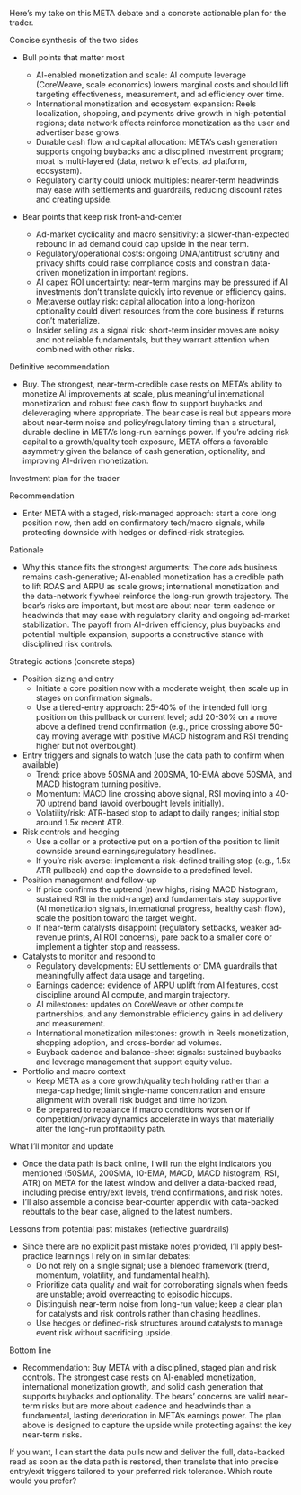 Here’s my take on this META debate and a concrete actionable plan for the trader.

Concise synthesis of the two sides
- Bull points that matter most
  - AI-enabled monetization and scale: AI compute leverage (CoreWeave, scale economics) lowers marginal costs and should lift targeting effectiveness, measurement, and ad efficiency over time.
  - International monetization and ecosystem expansion: Reels localization, shopping, and payments drive growth in high-potential regions; data network effects reinforce monetization as the user and advertiser base grows.
  - Durable cash flow and capital allocation: META’s cash generation supports ongoing buybacks and a disciplined investment program; moat is multi-layered (data, network effects, ad platform, ecosystem).
  - Regulatory clarity could unlock multiples: nearer-term headwinds may ease with settlements and guardrails, reducing discount rates and creating upside.

- Bear points that keep risk front-and-center
  - Ad-market cyclicality and macro sensitivity: a slower-than-expected rebound in ad demand could cap upside in the near term.
  - Regulatory/operational costs: ongoing DMA/antitrust scrutiny and privacy shifts could raise compliance costs and constrain data-driven monetization in important regions.
  - AI capex ROI uncertainty: near-term margins may be pressured if AI investments don’t translate quickly into revenue or efficiency gains.
  - Metaverse outlay risk: capital allocation into a long-horizon optionality could divert resources from the core business if returns don’t materialize.
  - Insider selling as a signal risk: short-term insider moves are noisy and not reliable fundamentals, but they warrant attention when combined with other risks.

Definitive recommendation
- Buy. The strongest, near-term-credible case rests on META’s ability to monetize AI improvements at scale, plus meaningful international monetization and robust free cash flow to support buybacks and deleveraging where appropriate. The bear case is real but appears more about near-term noise and policy/regulatory timing than a structural, durable decline in META’s long-run earnings power. If you’re adding risk capital to a growth/quality tech exposure, META offers a favorable asymmetry given the balance of cash generation, optionality, and improving AI-driven monetization.

Investment plan for the trader

Recommendation
- Enter META with a staged, risk-managed approach: start a core long position now, then add on confirmatory tech/macro signals, while protecting downside with hedges or defined-risk strategies.

Rationale
- Why this stance fits the strongest arguments: The core ads business remains cash-generative; AI-enabled monetization has a credible path to lift ROAS and ARPU as scale grows; international monetization and the data-network flywheel reinforce the long-run growth trajectory. The bear’s risks are important, but most are about near-term cadence or headwinds that may ease with regulatory clarity and ongoing ad-market stabilization. The payoff from AI-driven efficiency, plus buybacks and potential multiple expansion, supports a constructive stance with disciplined risk controls.

Strategic actions (concrete steps)
- Position sizing and entry
  - Initiate a core position now with a moderate weight, then scale up in stages on confirmation signals.
  - Use a tiered-entry approach: 25-40% of the intended full long position on this pullback or current level; add 20-30% on a move above a defined trend confirmation (e.g., price crossing above 50-day moving average with positive MACD histogram and RSI trending higher but not overbought).
- Entry triggers and signals to watch (use the data path to confirm when available)
  - Trend: price above 50SMA and 200SMA, 10-EMA above 50SMA, and MACD histogram turning positive.
  - Momentum: MACD line crossing above signal, RSI moving into a 40-70 uptrend band (avoid overbought levels initially).
  - Volatility/risk: ATR-based stop to adapt to daily ranges; initial stop around 1.5x recent ATR.
- Risk controls and hedging
  - Use a collar or a protective put on a portion of the position to limit downside around earnings/regulatory headlines.
  - If you’re risk-averse: implement a risk-defined trailing stop (e.g., 1.5x ATR pullback) and cap the downside to a predefined level.
- Position management and follow-up
  - If price confirms the uptrend (new highs, rising MACD histogram, sustained RSI in the mid-range) and fundamentals stay supportive (AI monetization signals, international progress, healthy cash flow), scale the position toward the target weight.
  - If near-term catalysts disappoint (regulatory setbacks, weaker ad-revenue prints, AI ROI concerns), pare back to a smaller core or implement a tighter stop and reassess.
- Catalysts to monitor and respond to
  - Regulatory developments: EU settlements or DMA guardrails that meaningfully affect data usage and targeting.
  - Earnings cadence: evidence of ARPU uplift from AI features, cost discipline around AI compute, and margin trajectory.
  - AI milestones: updates on CoreWeave or other compute partnerships, and any demonstrable efficiency gains in ad delivery and measurement.
  - International monetization milestones: growth in Reels monetization, shopping adoption, and cross-border ad volumes.
  - Buyback cadence and balance-sheet signals: sustained buybacks and leverage management that support equity value.
- Portfolio and macro context
  - Keep META as a core growth/quality tech holding rather than a mega-cap hedge; limit single-name concentration and ensure alignment with overall risk budget and time horizon.
  - Be prepared to rebalance if macro conditions worsen or if competition/privacy dynamics accelerate in ways that materially alter the long-run profitability path.

What I’ll monitor and update
- Once the data path is back online, I will run the eight indicators you mentioned (50SMA, 200SMA, 10-EMA, MACD, MACD histogram, RSI, ATR) on META for the latest window and deliver a data-backed read, including precise entry/exit levels, trend confirmations, and risk notes.
- I’ll also assemble a concise bear-counter appendix with data-backed rebuttals to the bear case, aligned to the latest numbers.

Lessons from potential past mistakes (reflective guardrails)
- Since there are no explicit past mistake notes provided, I’ll apply best-practice learnings I rely on in similar debates:
  - Do not rely on a single signal; use a blended framework (trend, momentum, volatility, and fundamental health).
  - Prioritize data quality and wait for corroborating signals when feeds are unstable; avoid overreacting to episodic hiccups.
  - Distinguish near-term noise from long-run value; keep a clear plan for catalysts and risk controls rather than chasing headlines.
  - Use hedges or defined-risk structures around catalysts to manage event risk without sacrificing upside.

Bottom line
- Recommendation: Buy META with a disciplined, staged plan and risk controls. The strongest case rests on AI-enabled monetization, international monetization growth, and solid cash generation that supports buybacks and optionality. The bears’ concerns are valid near-term risks but are more about cadence and headwinds than a fundamental, lasting deterioration in META’s earnings power. The plan above is designed to capture the upside while protecting against the key near-term risks.

If you want, I can start the data pulls now and deliver the full, data-backed read as soon as the data path is restored, then translate that into precise entry/exit triggers tailored to your preferred risk tolerance. Which route would you prefer?